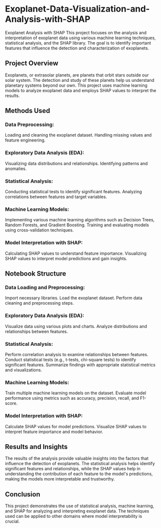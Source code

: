 # Exoplanet-Data-Visualization-and-Analysis-with-SHAP
Exoplanet Analysis with SHAP
This project focuses on the analysis and interpretation of exoplanet data using various machine learning techniques, statistical analysis, and the SHAP library. The goal is to identify important features that influence the detection and characterization of exoplanets.

## Project Overview
Exoplanets, or extrasolar planets, are planets that orbit stars outside our solar system. The detection and study of these planets help us understand planetary systems beyond our own. This project uses machine learning models to analyze exoplanet data and employs SHAP values to interpret the results.

## Methods Used
### Data Preprocessing:

Loading and cleaning the exoplanet dataset.
Handling missing values and feature engineering.
### Exploratory Data Analysis (EDA):

Visualizing data distributions and relationships.
Identifying patterns and anomalies.
### Statistical Analysis:

Conducting statistical tests to identify significant features.
Analyzing correlations between features and target variables.
### Machine Learning Models:

Implementing various machine learning algorithms such as Decision Trees, Random Forests, and Gradient Boosting.
Training and evaluating models using cross-validation techniques.
### Model Interpretation with SHAP:

Calculating SHAP values to understand feature importance.
Visualizing SHAP values to interpret model predictions and gain insights.
## Notebook Structure
### Data Loading and Preprocessing:

Import necessary libraries.
Load the exoplanet dataset.
Perform data cleaning and preprocessing steps.
### Exploratory Data Analysis (EDA):

Visualize data using various plots and charts.
Analyze distributions and relationships between features.
### Statistical Analysis:

Perform correlation analysis to examine relationships between features.
Conduct statistical tests (e.g., t-tests, chi-square tests) to identify significant features.
Summarize findings with appropriate statistical metrics and visualizations.
### Machine Learning Models:

Train multiple machine learning models on the dataset.
Evaluate model performance using metrics such as accuracy, precision, recall, and F1-score.
### Model Interpretation with SHAP:

Calculate SHAP values for model predictions.
Visualize SHAP values to interpret feature importance and model behavior.
## Results and Insights
The results of the analysis provide valuable insights into the factors that influence the detection of exoplanets. The statistical analysis helps identify significant features and relationships, while the SHAP values help in understanding the contribution of each feature to the model's predictions, making the models more interpretable and trustworthy.

## Conclusion
This project demonstrates the use of statistical analysis, machine learning, and SHAP for analyzing and interpreting exoplanet data. The techniques used can be applied to other domains where model interpretability is crucial.

